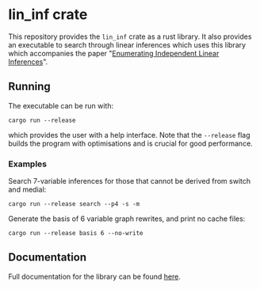 # lin_inf crate
This repository provides the `lin_inf` crate as a rust library. It also provides an executable to search through linear inferences which uses this library which accompanies the paper "[Enumerating Independent Linear Inferences](https://arxiv.org/abs/2111.05209)".


## Running
The executable can be run with:
```
cargo run --release
```
which provides the user with a help interface. Note that the `--release` flag builds the program with optimisations and is crucial for good performance.

### Examples

Search 7-variable inferences for those that cannot be derived from switch and medial:
```
cargo run --release search --p4 -s -m
```

Generate the basis of 6 variable graph rewrites, and print no cache files:
```
cargo run --release basis 6 --no-write
```

## Documentation
Full documentation for the library can be found [here](https://alexarice.github.io/lin_inf/lin_inf/index.html).
